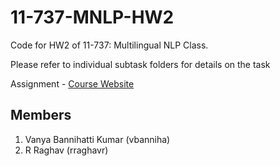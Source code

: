# 11-737-MNLP-HW2

Code for HW2 of 11-737: Multilingual NLP Class.

Please refer to individual subtask folders for details on the task

Assignment - [Course Website](https://lileicc.github.io/course/11737mnlp23fa/assignment/assignment2_asr/index.html)

## Members
1. Vanya Bannihatti Kumar (vbanniha)
2. R Raghav (rraghavr) 
